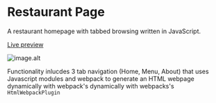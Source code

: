 # Restaurant Page

A restaurant homepage with tabbed browsing written in JavaScript.

[Live preview](https://aliciaxl.github.io/restaurant-page/)

![image.alt]()

Functionality inlucdes 3 tab navigation (Home, Menu, About) that uses Javascript modules and webpack to generate an HTML webpage dynamically with webpack's dynamically with webpacks's <code>HtmlWebpackPlugin</code>
